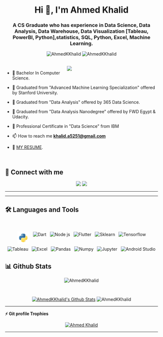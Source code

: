 <h1 align="center">Hi 👋, I'm Ahmed Khalid</h1>
<h3 align="center">A CS Graduate who has experience in Data Science, Data Analysis, Data Warehouse, Data Visualization [Tableau, PowerBI, Python],statistics, SQL, Python, Excel, Machine Learning. </h3>

<p align="center"> <img src="https://komarev.com/ghpvc/?username=AhmedKKhalid&label=Profile%20views&color=0e75b6&style=flat" alt="AhmedKKhalid" />
		   <img src="https://img.shields.io/github/followers/AhmedKKhalid?label=Followers" alt="AhmedKKhalid" />
</p>
<br>
<img align="right" src="https://user-images.githubusercontent.com/63050133/156676671-d5b2e362-97d4-4404-9447-dd71ddfea82f.gif" width = "300px"  />

- :school: Bachelor In Computer Science.
- 🌱 Graduated from "Advanced Machine Learning Specialization" offered by Stanford University.
- 🌱 Graduated from "Data Analysis" offered by 365 Data Science.
- 🌱 Graduated from "Data Analysis Nanodegree" offered by FWD Egypt & Udacity.
- 🌱 Professional Certificate in "Data Science" from IBM 

- 📫 How to reach me **khalid.a5251@gmail.com**
- :thinking: [MY RESUME](https://drive.google.com/file/d/1wx3R0WgdvOzRZv9iXPsfVdr8hg9NYXom/view?usp=sharing).

<br>

## 📩 Connect with me
<p align="center">
 <a href="mailto:khalid.a5251@gmail.com" title="Gmail"><img src="https://img.shields.io/badge/gmail-%23F05033.svg?style=for-the-badge&logo=gmail&logoColor=white"/></a>
<a href="https://www.linkedin.com/in/ahmed-khalid-508400201/" title="LinkedIn"><img src="https://img.shields.io/badge/linkedin-%230077B5.svg?style=for-the-badge&logo=linkedin&logoColor=white"/></a> 
</p>

********************************
********************************

## 🛠 Languages and Tools
<br>
<p align="center">
<img src="https://raw.githubusercontent.com/github/explore/80688e429a7d4ef2fca1e82350fe8e3517d3494d/topics/python/python.png" alt="Python" height="40" style="vertical-align:top; margin:4px">
 <img src="https://img.icons8.com/color/452/dart.png" alt="Dart" height="40" style="vertical-align:top; margin:4px">
  <img src="https://cdn-icons-png.flaticon.com/512/919/919825.png" alt="Node js" height="40" style="vertical-align:top; margin:4px">
  <img src="https://img.icons8.com/color/344/flutter.png" alt="Flutter" height="40" style="vertical-align:top; margin:4px">
  <img src="https://iconape.com/wp-content/png_logo_vector/scikit-learn-logo.png" alt="Sklearn" height="40" style="vertical-align:top; margin:4px">
   <img src="https://img.icons8.com/color/344/tensorflow.png" alt="Tensorflow" height="40" style="vertical-align:top; margin:4px">
  <img src="https://img.icons8.com/color/344/tableau-software.png" alt="Tableau" height="40" style="vertical-align:top; margin:4px">
  <img src="https://img.icons8.com/color/344/ms-excel.png" alt="Excel" height="40" style="vertical-align:top; margin:4px">
   <img src="https://pandas.pydata.org/static/img/pandas_mark.svg" alt="Pandas" height="40" style="vertical-align:top; margin:4px">
  <img src="https://www.vectorlogo.zone/logos/numpy/numpy-icon.svg" alt="Numpy" height="40" style="vertical-align:top; margin:4px">
  <img src="https://cdn.icon-icons.com/icons2/2667/PNG/512/jupyter_app_icon_161280.png" alt="Jupyter" height="40" style="vertical-align:top; margin:4px">
  <img src="https://img.icons8.com/fluency/344/android-studio--v3.png" alt="Android Studio" height="40" style="vertical-align:top; margin:4px">
</p>

## 📊 Github Stats
<p align="center"><img src="https://github-readme-streak-stats.herokuapp.com/?user=AhmedKKhalid&theme=tokyonight" alt="AhmedKKhalid" /></p>
  <br/>
  <p align="center">
    <a href="https://github.com/anuraghazra/github-readme-stats">
	    <img alt="AhmedKKhalid's Github Stats" src="https://github-readme-stats.vercel.app/api?username=AhmedKKhalid&show_icons=true&count_private=true&locale=en&theme=tokyonight&layout=compact" height="230px"/></a>
	  <img src="https://github-readme-stats.vercel.app/api/top-langs?username=AhmedKKhalid&langs_count=10&show_icons=true&locale=en&theme=tokyonight" alt="AhmedKKhalid" height="230px"/>
<br/>

----
<summary><b>⚡ Git profile Trophies</b></summary>

<p align="center"> <a href="https://github.com/ryo-ma/github-profile-trophy"><img src="https://github-profile-trophy.vercel.app/?username=AhmedKKhalid&layout=compact&theme=algolia" alt="Ahmed Khalid" /></a> </p>

----
